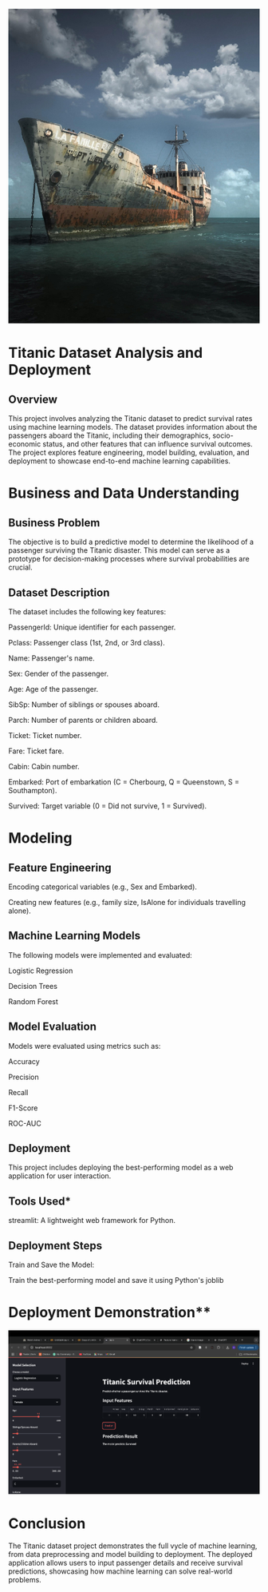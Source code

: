 ![Deployment](image.jpg "Optional Tooltip Text")
# Titanic Dataset Analysis and Deployment
## Overview

This project involves analyzing the Titanic dataset to predict survival rates using machine learning models. The dataset provides information about the passengers aboard the Titanic, including their demographics, socio-economic status, and other features that can influence survival outcomes. The project explores feature engineering, model building, evaluation, and deployment to showcase end-to-end machine learning capabilities.

# Business and Data Understanding
## Business Problem
The objective is to build a predictive model to determine the likelihood of a passenger surviving the Titanic disaster. This model can serve as a prototype for decision-making processes where survival probabilities are crucial.

## Dataset Description
The dataset includes the following key features:

PassengerId: Unique identifier for each passenger.

Pclass: Passenger class (1st, 2nd, or 3rd class).

Name: Passenger's name.

Sex: Gender of the passenger.

Age: Age of the passenger.

SibSp: Number of siblings or spouses aboard.

Parch: Number of parents or children aboard.

Ticket: Ticket number.

Fare: Ticket fare.

Cabin: Cabin number.

Embarked: Port of embarkation (C = Cherbourg, Q = Queenstown, S = Southampton).

Survived: Target variable (0 = Did not survive, 1 = Survived).

# Modeling
## Feature Engineering
Encoding categorical variables (e.g., Sex and Embarked).

Creating new features (e.g., family size, IsAlone for individuals travelling alone).

## Machine Learning Models
The following models were implemented and evaluated:

Logistic Regression

Decision Trees

Random Forest

## Model Evaluation
Models were evaluated using metrics such as:

Accuracy

Precision

Recall

F1-Score

ROC-AUC

## Deployment
This project includes deploying the best-performing model as a web application for user interaction.

## Tools Used*
streamlit: A lightweight web framework for Python.

## Deployment Steps
Train and Save the Model:

Train the best-performing model and save it using Python's joblib

# Deployment Demonstration**
![Deployment](image.png "Optional Tooltip Text")



# Conclusion
The Titanic dataset project demonstrates the full vycle of machine learning, from data preprocessing and model building to deployment. The deployed application allows users to input passenger details and receive survival predictions, showcasing how machine learning can solve real-world problems.

